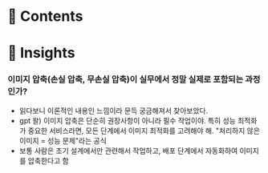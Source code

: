 # 📝 Contents


# 💭 Insights

### 이미지 압축(손실 압축, 무손실 압축)이 실무에서 정말 실제로 포함되는 과정인가?
- 읽다보니 이론적인 내용인 느낌이라 문득 궁금해져서 찾아보았다.
- gpt 왈) 이미지 압축은 단순히 권장사항이 아니라 필수 작업이야. 특히 성능 최적화가 중요한 서비스라면, 모든 단계에서 이미지 최적화를 고려해야 해. "처리하지 않은 이미지 = 성능 문제"라는 공식
- 보통 사람은 초기 설계에서만 관련해서 작업하고, 배포 단계에서 자동화하여 이미지를 압축한다고 함

